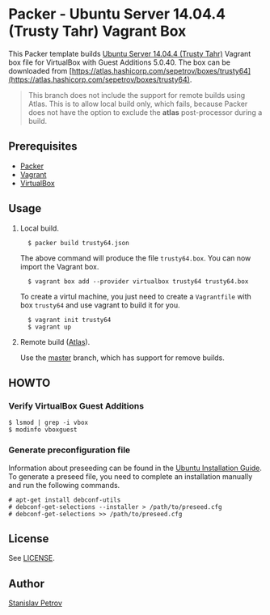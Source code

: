 # Packer - Ubuntu Server 14.04.4 (Trusty Tahr) Vagrant Box


This Packer template builds [Ubuntu Server 14.04.4 (Trusty Tahr)](https://wiki.ubuntu.com/TrustyTahr/ReleaseNotes)
Vagrant box file for VirtualBox with Guest Additions 5.0.40. The box can be downloaded from
[https://atlas.hashicorp.com/sepetrov/boxes/trusty64](https://atlas.hashicorp.com/sepetrov/boxes/trusty64).

> This branch does not include the support for remote builds using Atlas.
> This is to allow local build only, which fails, because Packer does not have
> the option to exclude the **atlas** post-processor during a build.


## Prerequisites

 * [Packer](http://www.packer.io/)
 * [Vagrant](http://vagrantup.com/)
 * [VirtualBox](https://www.virtualbox.org/)

## Usage

1. Local build.

         $ packer build trusty64.json

   The above command will produce the file `trusty64.box`. You can now import
   the Vagrant box.

         $ vagrant box add --provider virtualbox trusty64 trusty64.box

   To create a virtul machine, you just need to create a `Vagrantfile` with box
   `trusty64` and use vagrant to build it for you.

         $ vagrant init trusty64
         $ vagrant up


2. Remote build ([Atlas](https://atlas.hashicorp.com/)).

   Use the [master](https://github.com/sepetrov/trusty64/tree/master) branch,
   which has support for remove builds.


## HOWTO

### Verify VirtualBox Guest Additions

    $ lsmod | grep -i vbox
    $ modinfo vboxguest

### Generate preconfiguration file

Information about preseeding can be found in the [Ubuntu Installation Guide](https://help.ubuntu.com/lts/installation-guide/armhf/apb.html).
To generate a preseed file, you need to complete an installation manually and
run the following commands.

    # apt-get install debconf-utils
    # debconf-get-selections --installer > /path/to/preseed.cfg
    # debconf-get-selections >> /path/to/preseed.cfg

## License

See [LICENSE](LICENSE).

## Author

[Stanislav Petrov](https://github.com/sepetrov)
